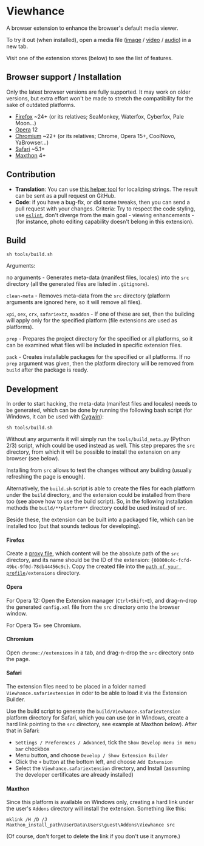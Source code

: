 # Viewhance #
A browser extension to enhance the browser's default media viewer.

To try it out (when installed), open a media file ([image](http://upload.wikimedia.org/wikipedia/commons/e/ec/StLouisArchMultExpToneMapped.jpg) / [video](http://upload.wikimedia.org/wikipedia/commons/5/5f/Hdr_time_lapse_montage.ogg) / [audio](http://upload.wikimedia.org/wikipedia/en/3/3d/Sample_of_Daft_Punk's_Da_Funk.ogg)) in a new tab.

Visit one of the extension stores (below) to see the list of features.

## Browser support / Installation ##
Only the latest browser versions are fully supported. It may work on older versions, but extra effort won't be made to stretch the compatibility for the sake of outdated platforms.

- [Firefox](https://addons.mozilla.org/addon/viewhance/) ~24+ (or its relatives; SeaMonkey, Waterfox, Cyberfox, Pale Moon...)
- [Opera](http://tiny.cc/Viewhance-oex) 12
- [Chromium](https://chrome.google.com/webstore/detail/ijabcgpjcbpphfagcaknnlcfeodbnkgp) ~22+ (or its relatives; Chrome, Opera 15+, CoolNovo, YaBrowser...)
- [Safari](http://tiny.cc/Viewhance-safariextz) ~5.1+
- [Maxthon](http://extension.maxthon.com/detail/index.php?view_id=2527) 4+

## Contribution ##
- **Translation**: You can use [this helper tool](https://rawgit.com/Deathamns/Viewhance/master/tools/localizer.html) for localizing strings. The result can be sent as a pull request on GitHub.
- **Code**: if you have a bug-fix, or did some tweaks, then you can send a pull request with your changes. Criteria: Try to respect the code styling, use [`eslint`](http://eslint.org/), don't diverge from the main goal - viewing enhancements - (for instance, photo editing capability doesn't belong in this extension).

## Build ##
```
sh tools/build.sh
```

Arguments:

no arguments - Generates meta-data (manifest files, locales) into the `src` directory (all the generated files are listed in `.gitignore`).

`clean-meta` - Removes meta-data from the `src` directory (platform arguments are ignored here, so it will remove all files).

`xpi`, `oex`, `crx`, `safariextz`, `mxaddon` - If one of these are set, then the building will apply only for the specified platform (file extensions are used as platforms).

`prep` - Prepares the project directory for the specified or all platforms, so it can be examined what files will be included in specific extension files.

`pack` - Creates installable packages for the specified or all platforms. If no `prep` argument was given, then the platform directory will be removed from `build` after the package is ready.

## Development ##
In order to start hacking, the meta-data (manifest files and locales) needs to be generated, which can be done by running the following bash script (for Windows, it can be used with [Cygwin](https://cygwin.com/install.html)):

```
sh tools/build.sh
```

Without any arguments it will simply run the `tools/build_meta.py` (Python 2/3) script, which could be used instead as well. This step prepares the `src` directory, from which it will be possible to install the extension on any browser (see below).

Installing from `src` allows to test the changes without any building (usually refreshing the page is enough).

Alternatively, the `build.sh` script is able to create the files for each platform under the `build` directory, and the extension could be installed from there too (see above how to use the build script). So, in the following installation methods the `build/**platform**` directory could be used instead of `src`.

Beside these, the extension can be built into a packaged file, which can be installed too (but that sounds tedious for developing).

#### Firefox ####
Create a [proxy file](https://developer.mozilla.org/en-US/Add-ons/Setting_up_extension_development_environment#Firefox_extension_proxy_file), which content will be the absolute path of the `src` directory, and its name should be the ID of the extension: `{00000c4c-fcfd-49bc-9f0d-78db44456c9c}`.
Copy the created file into the [`path of your profile`](https://support.mozilla.org/en-US/kb/profiles-where-firefox-stores-user-data#w_how-do-i-find-my-profile)`/extensions` directory.

#### Opera ####
For Opera 12: Open the Extension manager (`Ctrl+Shift+E`), and drag-n-drop the generated `config.xml` file from the `src` directory onto the browser window.

For Opera 15+ see Chromium.

#### Chromium ####
Open `chrome://extensions` in a tab, and drag-n-drop the `src` directory onto the page.

#### Safari ####
The extension files need to be placed in a folder named `Viewhance.safariextension` in oder to be able to load it via the Extension Builder.

Use the build script to generate the `build/Viewhance.safariextension` platform directory for Safari, which you can use (or in Windows, create a hard link pointing to the `src` directory, see example at Maxthon below). After that in Safari:

- `Settings / Preferences / Advanced`, tick the `Show Develop menu in menu bar` checkbox
- Menu button, and choose `Develop / Show Extension Builder`
- Click the `+` button at the bottom left, and choose `Add Extension`
- Select the `Viewhance.safariextension` directory, and Install (assuming the developer certificates are already installed)

#### Maxthon ####
Since this platform is available on Windows only, creating a hard link under the user's `Addons` directory will install the extension. Something like this:

```
mklink /H /D /J Maxthon_install_path\UserData\Users\guest\Addons\Viewhance src
```

(Of course, don't forget to delete the link if you don't use it anymore.)
